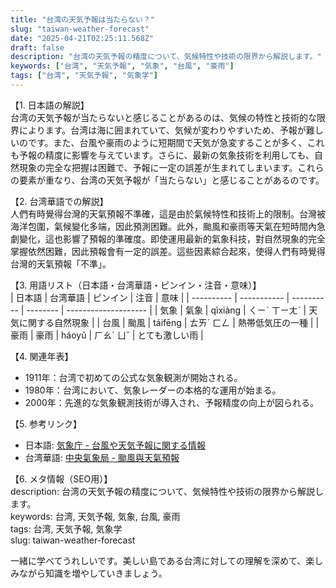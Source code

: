 ```yaml
---
title: "台湾の天気予報は当たらない？"
slug: "taiwan-weather-forecast"
date: "2025-04-21T02:25:11.568Z"
draft: false
description: "台湾の天気予報の精度について、気候特性や技術の限界から解説します。"
keywords: ["台湾", "天気予報", "気象", "台風", "豪雨"]
tags: ["台湾", "天気予報", "気象学"]
---
```


【1. 日本語の解説】  
台湾の天気予報が当たらないと感じることがあるのは、気候の特性と技術的な限界によります。台湾は海に囲まれていて、気候が変わりやすいため、予報が難しいのです。また、台風や豪雨のように短期間で天気が急変することが多く、これも予報の精度に影響を与えています。さらに、最新の気象技術を利用しても、自然現象の完全な把握は困難で、予報に一定の誤差が生まれてしまいます。これらの要素が重なり、台湾の天気予報が「当たらない」と感じることがあるのです。

【2. 台湾華語での解説】  
人們有時覺得台灣的天氣預報不準確，這是由於氣候特性和技術上的限制。台灣被海洋包圍，氣候變化多端，因此預測困難。此外，颱風和豪雨等天氣在短時間內急劇變化，這也影響了預報的準確度。即使運用最新的氣象科技，對自然現象的完全掌握依然困難，因此預報會有一定的誤差。這些因素綜合起來，使得人們有時覺得台灣的天氣預報「不準」。

【3. 用語リスト（日本語・台湾華語・ピンイン・注音・意味）】  
| 日本語    | 台湾華語    | ピンイン   | 注音     | 意味                 |
| ---------- | ----------- | ---------- | -------- | -------------------- |
| 気象       | 氣象        | qìxiàng    | ㄑㄧˋ ㄒㄧㄤˋ  | 天気に関する自然現象  |
| 台風       | 颱風        | táifēng    | ㄊㄞˊ ㄈㄥ   | 熱帯低気圧の一種     |
| 豪雨       | 豪雨        | háoyǔ      | ㄏㄠˊ ㄩˇ   | とても激しい雨       |

【4. 関連年表】  
- 1911年：台湾で初めての公式な気象観測が開始される。  
- 1980年：台湾において、気象レーダーの本格的な運用が始まる。
- 2000年：先進的な気象観測技術が導入され、予報精度の向上が図られる。

【5. 参考リンク】  
- 日本語: [気象庁 - 台風や天気予報に関する情報](https://www.jma.go.jp/jma/index.html)
- 台湾華語: [中央氣象局 - 颱風與天氣預報](https://www.cwb.gov.tw/V8/C/)

【6. メタ情報（SEO用）】  
description: 台湾の天気予報の精度について、気候特性や技術の限界から解説します。  
keywords: 台湾, 天気予報, 気象, 台風, 豪雨  
tags: 台湾, 天気予報, 気象学  
slug: taiwan-weather-forecast

一緒に学べてうれしいです。美しい島である台湾に対しての理解を深めて、楽しみながら知識を増やしていきましょう。